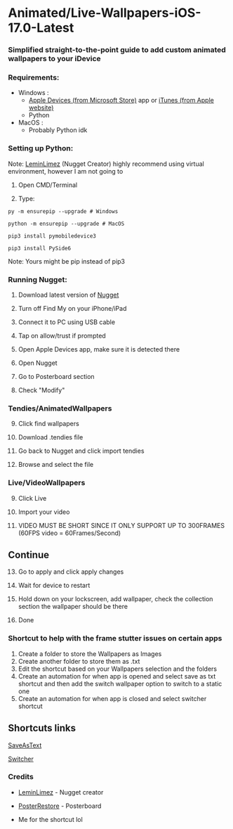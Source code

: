 # Animated/Live-Wallpapers-iOS-17.0-Latest
### Simplified straight-to-the-point guide to add custom animated wallpapers to your iDevice
### Requirements:
- Windows :
   - [Apple Devices (from Microsoft Store)](https://apps.microsoft.com/detail/9np83lwlpz9k%3Fhl%3Den-US%26gl%3DUS&ved=2ahUKEwjE-svo7qyJAxWTlYkEHQpbH3oQFnoECBoQAQ&usg=AOvVaw0rZTXCFmRaHAifkEEu9tMI) app or [iTunes (from Apple website)](https://support.apple.com/en-us/106372)
   - Python
- MacOS : 
   - Probably Python idk

### Setting up Python:
Note: [LeminLimez](https://github.com/leminlimez) (Nugget Creator) highly recommend using virtual environment, however I am not going to

1. Open CMD/Terminal

2. Type:
```
py -m ensurepip --upgrade # Windows

python -m ensurepip --upgrade # MacOS

pip3 install pymobiledevice3

pip3 install PySide6
```
Note: Yours might be pip instead of pip3
### Running Nugget:

1. Download latest version of [Nugget](https://github.com/leminlimez/Nugget/releases)
   
2. Turn off Find My on your iPhone/iPad

3. Connect it to PC using USB cable

4. Tap on allow/trust if prompted

5. Open Apple Devices app, make sure it is detected there

6. Open Nugget

7. Go to Posterboard section

8. Check "Modify"

### Tendies/AnimatedWallpapers

9. Click find wallpapers

10. Download .tendies file

11. Go back to Nugget and click import tendies

12. Browse and select the file

### Live/VideoWallpapers

9. Click Live

10. Import your video 

11. VIDEO MUST BE SHORT SINCE IT ONLY SUPPORT UP TO 300FRAMES (60FPS video = 60Frames/Second)

## Continue

13. Go to apply and click apply changes

14. Wait for device to restart

15. Hold down on your lockscreen, add wallpaper, check the collection section the wallpaper should be there

16. Done

### Shortcut to help with the frame stutter issues on certain apps

1. Create a folder to store the Wallpapers as Images 
2. Create another folder to store them as .txt
3. Edit the shortcut based on your Wallpapers selection and the folders
4. Create an automation for when app is opened and select save as txt shortcut and then add the switch wallpaper option to switch to a static one
5. Create an automation for when app is closed and select switcher shortcut

## Shortcuts links

   [SaveAsText](https://www.icloud.com/shortcuts/63d53502c1f54d03abf204374e652d17)

   [Switcher](https://www.icloud.com/shortcuts/b1d9aae1888e412d8afcb58dc4e83f3f)

### Credits
- [LeminLimez](https://github.com/leminlimez) - Nugget creator

- [PosterRestore](https://discord.com/invite/gWtzTVhMvh) - Posterboard 

- Me for the shortcut lol



